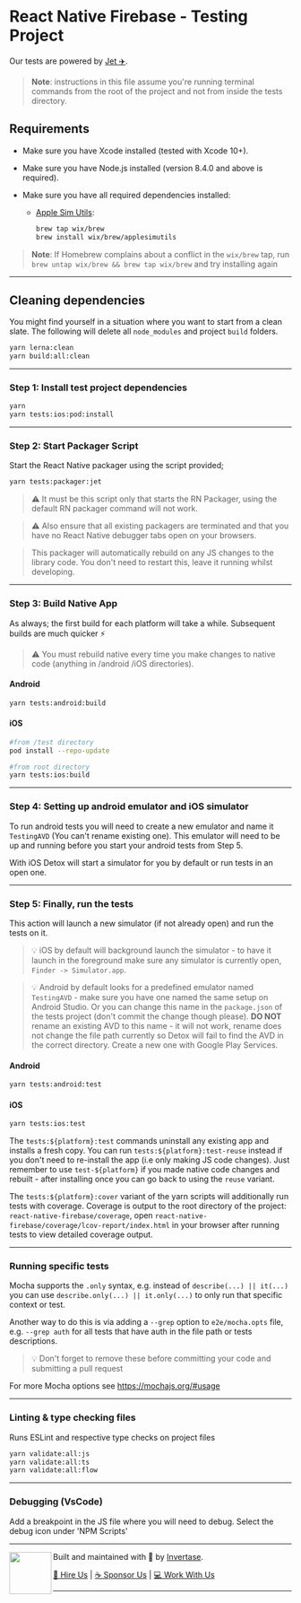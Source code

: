 # React Native Firebase - Testing Project

Our tests are powered by [Jet ✈️](https://github.com/invertase/jet).

> **Note**: instructions in this file assume you're running terminal commands from the root of the project and not from inside the tests directory.

## Requirements

- Make sure you have Xcode installed (tested with Xcode 10+).
- Make sure you have Node.js installed (version 8.4.0 and above is required).
- Make sure you have all required dependencies installed:

  - [Apple Sim Utils](https://github.com/wix/AppleSimulatorUtils):

    ```bash
    brew tap wix/brew
    brew install wix/brew/applesimutils
    ```

> **Note**: If Homebrew complains about a conflict in the `wix/brew` tap, run `brew untap wix/brew && brew tap wix/brew` and try installing again

---

## Cleaning dependencies

You might find yourself in a situation where you want to start from a clean slate. The following will delete all `node_modules` and project `build` folders.

```bash
yarn lerna:clean
yarn build:all:clean
```

---

### Step 1: Install test project dependencies

```bash
yarn
yarn tests:ios:pod:install
```

---

### Step 2: Start Packager Script

Start the React Native packager using the script provided;

```bash
yarn tests:packager:jet
```

> ⚠️ It must be this script only that starts the RN Packager, using the default RN packager command will not work.

> ⚠️ Also ensure that all existing packagers are terminated and that you have no React Native debugger tabs open on your browsers.

> This packager will automatically rebuild on any JS changes to the library code. You don't need to restart this, leave it running whilst developing.

---

### Step 3: Build Native App

As always; the first build for each platform will take a while. Subsequent builds are much quicker ⚡️

> ⚠️ You must rebuild native every time you make changes to native code (anything in /android /iOS directories).

#### Android

```bash
yarn tests:android:build
```

#### iOS
```bash
#from /test directory
pod install --repo-update
```

```bash
#from root directory
yarn tests:ios:build
```

---

### Step 4: Setting up android emulator and iOS simulator

To run android tests you will need to create a new emulator and name it `TestingAVD` (You can't rename existing one).
This emulator will need to be up and running before you start your android tests from Step 5.

With iOS Detox will start a simulator for you by default or run tests in an open one.

---

### Step 5: Finally, run the tests

This action will launch a new simulator (if not already open) and run the tests on it.

> 💡 iOS by default will background launch the simulator - to have
> it launch in the foreground make sure any simulator is currently open, `Finder -> Simulator.app`.

> 💡 Android by default looks for a predefined emulator named `TestingAVD` - make sure you have one named the same setup on Android Studio.
> Or you can change this name in the `package.json` of the tests project (don't commit the change though please).
> **DO NOT** rename an existing AVD to this name - it will not work, rename does not change the file path currently so Detox will
> fail to find the AVD in the correct directory. Create a new one with Google Play Services.

#### Android

```bash
yarn tests:android:test
```

#### iOS

```bash
yarn tests:ios:test
```

The `tests:${platform}:test` commands uninstall any existing app and installs a fresh copy. You can
run `tests:${platform}:test-reuse` instead if you don't need to re-install the app (i.e only making JS code changes).
Just remember to use `test-${platform}` if you made native code changes and rebuilt - after installing once you can
go back to using the `reuse` variant.

The `tests:${platform}:cover` variant of the yarn scripts will additionally run tests with coverage.
Coverage is output to the root directory of the project: `react-native-firebase/coverage`,
open `react-native-firebase/coverage/lcov-report/index.html` in your browser after running tests
to view detailed coverage output.

---

### Running specific tests

Mocha supports the `.only` syntax, e.g. instead of `describe(...) || it(...)` you can use `describe.only(...) || it.only(...)` to only run that specific context or test.

Another way to do this is via adding a `--grep` option to `e2e/mocha.opts` file, e.g. `--grep auth` for all tests that have auth in the file path or tests descriptions.

> 💡 Don't forget to remove these before committing your code and submitting a pull request

For more Mocha options see https://mochajs.org/#usage

---

### Linting & type checking files

Runs ESLint and respective type checks on project files

```bash
yarn validate:all:js
yarn validate:all:ts
yarn validate:all:flow
```

---


### Debugging (VsCode)

Add a breakpoint in the JS file where you will need to debug. Select the debug icon under 'NPM Scripts'



---

<p>
  <img align="left" width="75px" src="https://static.invertase.io/assets/invertase-logo-small.png">
  <p align="left">
    Built and maintained with 💛 by <a href="https://invertase.io">Invertase</a>.
  </p>
  <p align="left">
    <a href="https://invertase.io/hire-us">💼 Hire Us</a> |
    <a href="https://opencollective.com/react-native-firebase">☕️ Sponsor Us</a> |
    <a href="https://opencollective.com/jobs">‍💻 Work With Us</a>
  </p>
</p>

---
